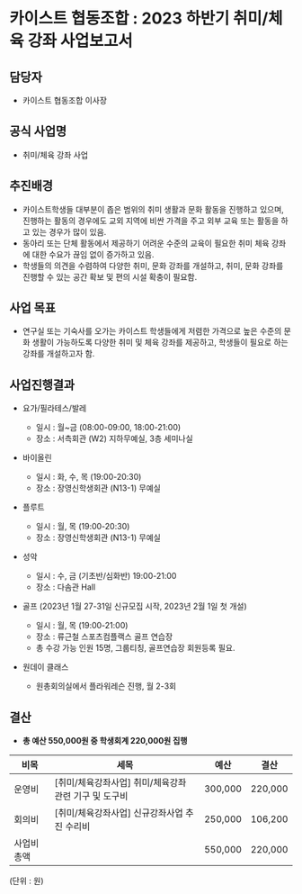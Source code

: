 카이스트 협동조합 : 2023 하반기 취미/체육 강좌 사업보고서
======

## 담당자
- 카이스트 협동조합 이사장

## 공식 사업명
- 취미/체육 강좌 사업

## 추진배경
- 카이스트학생들 대부분이 좁은 범위의 취미 생활과 문화 활동을 진행하고 있으며, 진행하는 활동의 경우에도 교외 지역에 비싼 가격을 주고 외부 교육 또는 활동을 하고 있는 경우가 많이 있음.
- 동아리 또는 단체 활동에서 제공하기 어려운 수준의 교육이 필요한 취미 체육 강좌에 대한 수요가 끊임 없이 증가하고 있음.
- 학생들의 의견을 수렴하여 다양한 취미, 문화 강좌를 개설하고, 취미, 문화 강좌를 진행할 수 있는 공간 확보 및 편의 시설 확충이 필요함. 

## 사업 목표
- 연구실 또는 기숙사를 오가는 카이스트 학생들에게 저렴한 가격으로 높은 수준의 문화 생활이 가능하도록 다양한 취미 및 체육 강좌를 제공하고, 학생들이 필요로 하는 강좌를 개설하고자 함.

## 사업진행결과 
- 요가/필라테스/발레 
	- 일시 : 월~금 (08:00-09:00, 18:00-21:00)
	- 장소 : 서측회관 (W2) 지하무예실, 3층 세미나실

- 바이올린 
	- 일시 : 화, 수, 목 (19:00-20:30)
	- 장소 : 장영신학생회관 (N13-1) 무예실

- 플루트
	- 일시 : 월, 목 (19:00-20:30)
	- 장소 : 장영신학생회관 (N13-1) 무예실

- 성악 
	- 일시 : 수, 금 (기초반/심화반) 19:00-21:00
	- 장소 : 다솜관 Hall
	
- 골프 (2023년 1월 27-31일 신규모집 시작, 2023년 2월 1일 첫 개설)  
	- 일시 : 월, 목 (19:00-21:00)
	- 장소 : 류근철 스포츠컴플랙스 골프 연습장
	- 총 수강 가능 인원 15명, 그룹티칭, 골프연습장 회원등록 필요. 

- 원데이 클래스 
	- 원총회의실에서 플라워레슨 진행, 월 2-3회 

## 결산
- **총 예산 550,000원 중 학생회계 220,000원 집행**

| 비목 | 세목 | 예산 | 결산 |
|---|---|---|---|
| 운영비 | [취미/체육강좌사업] 취미/체육강좌 관련 기구 및 도구비 | 300,000 | 220,000 |
| 회의비 | [취미/체육강좌사업] 신규강좌사업 추진 수리비 | 250,000 | 106,200 |
| 사업비 총액 | | 550,000 | 220,000 |

(단위 : 원)
